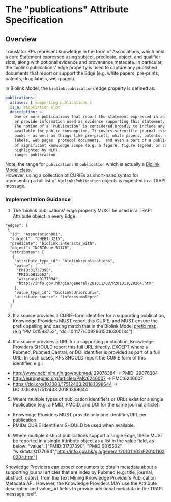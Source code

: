 # The "publications" Attribute Specification

## Overview

Translator KPs represent knowledge in the form of Associations, which hold a core Statement expressed using subject, 
predicate, object, and qualifier slots, along with optional evidence and provenance metadata. In particular, the 
‘biolink:publications’ edge property is used to capture any published documents that report or support the Edge
(e.g. white papers, pre-prints, patents, drug labels, web pages). 

In Biolink Model, the `biolink:publications` edge property is defined as:

```yaml
publications:
  aliases: [ supporting publications ]
  is_a: association slot
  description: >-
    One or more publications that report the statement expressed in an Association, 
    or provide information used as evidence supporting this statement. 
    The notion of a ‘Publication’ is considered broadly to include any document made   
    available for public consumption. It covers scientific journal issues, individual articles, and
    books - as well as things like pre-prints, white papers, patents, drug
    labels, web pages, protocol documents,  and even a part of a publication if
    of significant knowledge scope (e.g. a figure, figure legend, or section
    highlighted by NLP).
    range: publication
```

Note, the range for `publications` is `publication` which is actually a [Biolink Model class](https://biolink.github.io/biolink-model/docs/Publication.html#class-publication).  
However, using a collection of CURIEs as short-hand syntax for representing a full list of `biolink:Publication` objects 
is expected in a TRAPI message.


### Implementation Guidance

1. The ‘biolink:publications’ edge property MUST be used in a TRAPI Attribute object in every Edge.

```
"edges": [
 {
  "id": "Association001",
  "subject": "CHEBI:3215",
  "predicate": "biolink:interacts_with",
  "object": "NCBIGene:51176",
  "attributes": [
   {
    "attribute_type_id": "biolink:publications",
    "value": [
     "PMID:31737390",
     "PMID:6815562",
     "wikidata:Q177094",
     "http://info.gov.hk/gia/general/201011/02/P201011020204.htm"
    ],
    "value_type_id": "biolink:Uriorcurie",
    "attribute_source": "infores:molepro"
   }
  ]
```

3. If a source provides a CURIE-form identifier for a supporting publication, Knowledge Providers MUST report this CURIE, 
and MUST ensure the prefix spelling and casing match that in the Biolink Model [prefix map](https://github.com/biolink/biolink-model/blob/master/prefix-map/biolink-model-prefix-map.json). 
(e.g "PMID:1593752", "doi:10.1177/00928615010300134").

4. If a source provides a URL for a supporting publication, Knowledge Providers SHOULD report this full URL directly, 
EXCEPT where a Pubmed, Pubmed Central, or DOI identifier is provided as part of a full URL. In such cases, KPs 
SHOULD report the CURIE form of this identifier, e.g.:
- http://www.ncbi.nlm.nih.gov/pubmed/ 29076384 → PMID: 29076384
- http://europepmc.org/articles/PMC6246007 → PMC:6246007
- https://doi.org/10.1080/17512433.2018.1398644 → DOI:0.1080/17512433.2018.1398644

5. Where multiple types of publication identifiers or URLs exist for a single Publication (e.g. a PMID, PMCID, 
and DOI for the same journal article):
- Knowledge Providers MUST provide only one identifier/URL per publication.
- PMIDs CURIE identifiers SHOULD be used when available.

6. Where multiple distinct publications support a single Edge, these MUST be reported in a single Attribute object 
as a list in the value field, as below:
"value": ["PMID:31737390", "PMID:6815562", "wikidata:Q177094","http://info.gov.hk/gia/general/201011/02/P201011020204.htm"] 

Knowledge Providers can expect consumers to obtain metadata about a supporting journal articles that 
are index by Pubmed (e.g. title, journal, abstract, dates), from the Text Mining Knowledge Provider’s 
Publication Metadata API. However, the Knowledge Providers MAY use the Attribute description and 
value_url fields to provide additional metadata in the TRAPI message itself.
